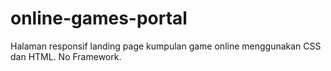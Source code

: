 # online-games-portal
Halaman responsif landing page kumpulan game online menggunakan CSS dan HTML. No Framework.
